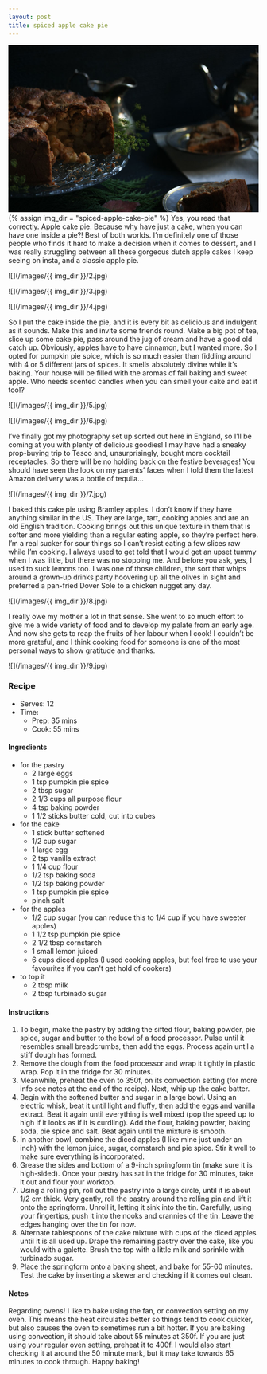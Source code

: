 ```yaml
---
layout: post
title: spiced apple cake pie
---
```

![](/images/spiced-apple-cake-pie/1.jpg)
{% assign img_dir = "spiced-apple-cake-pie" %}
Yes, you read that correctly. Apple cake pie. Because why have just a cake, when you can have one inside a pie?! Best of both worlds. I’m definitely one of those people who finds it hard to make a decision when it comes to dessert, and I was really struggling between all these gorgeous dutch apple cakes I keep seeing on insta, and a classic apple pie.

![](/images/{{ img_dir }}/2.jpg)

![](/images/{{ img_dir }}/3.jpg)

![](/images/{{ img_dir }}/4.jpg)

So I put the cake inside the pie, and it is every bit as delicious and indulgent as it sounds. Make this and invite some friends round. Make a big pot of tea, slice up some cake pie, pass around the jug of cream and have a good old catch up. Obviously, apples have to have cinnamon, but I wanted more. So I opted for pumpkin pie spice, which is so much easier than fiddling around with 4 or 5 different jars of spices. It smells absolutely divine while it’s baking. Your house will be filled with the aromas of fall baking and sweet apple. Who needs scented candles when you can smell your cake and eat it too!?

![](/images/{{ img_dir }}/5.jpg)

![](/images/{{ img_dir }}/6.jpg)

I’ve finally got my photography set up sorted out here in England, so I’ll be coming at you with plenty of delicious goodies! I may have had a sneaky prop-buying trip to Tesco and, unsurprisingly, bought more cocktail receptacles. So there will be no holding back on the festive beverages! You should have seen the look on my parents’ faces when I told them the latest Amazon delivery was a bottle of tequila…

![](/images/{{ img_dir }}/7.jpg)

I baked this cake pie using Bramley apples. I don’t know if they have anything similar in the US. They are large, tart, cooking apples and are an old English tradition. Cooking brings out this unique texture in them that is softer and more yielding than a regular eating apple, so they’re perfect here. I’m a real sucker for sour things so I can’t resist eating a few slices raw while I’m cooking. I always used to get told that I would get an upset tummy when I was little, but there was no stopping me. And before you ask, yes, I used to suck lemons too. I was one of those children, the sort that whips around a grown-up drinks party hoovering up all the olives in sight and preferred a pan-fried Dover Sole to a chicken nugget any day.

![](/images/{{ img_dir }}/8.jpg)

I really owe my mother a lot in that sense. She went to so much effort to give me a wide variety of food and to develop my palate from an early age. And now she gets to reap the fruits of her labour when I cook! I couldn’t be more grateful, and I think cooking food for someone is one of the most personal ways to show gratitude and thanks.

![](/images/{{ img_dir }}/9.jpg)

### Recipe
+ Serves: 12
+ Time:
  + Prep: 35 mins
  + Cook: 55 mins
#### Ingredients
+ for the pastry
  + 2 large eggs
  + 1 tsp pumpkin pie spice
  + 2 tbsp sugar
  + 2 1/3 cups all purpose flour
  + 4 tsp baking powder
  + 1 1/2 sticks butter cold, cut into cubes
+ for the cake
  + 1 stick butter softened
  + 1/2 cup sugar
  + 1 large egg
  + 2 tsp vanilla extract
  + 1 1/4 cup flour
  + 1/2 tsp baking soda
  + 1/2 tsp baking powder
  + 1 tsp pumpkin pie spice
  + pinch salt
+ for the apples
  + 1/2 cup sugar (you can reduce this to 1/4 cup if you have sweeter apples)
  + 1 1/2 tsp pumpkin pie spice
  + 2 1/2 tbsp cornstarch
  + 1 small lemon juiced
  + 6 cups diced apples (I used cooking apples, but feel free to use your favourites if you can't get hold of cookers)
+ to top it
  + 2 tbsp milk
  + 2 tbsp turbinado sugar

#### Instructions
1. To begin, make the pastry by adding the sifted flour, baking powder, pie spice, sugar and butter to the bowl of a food processor. Pulse until it resembles small breadcrumbs, then add the eggs. Process again until a stiff dough has formed. 
1. Remove the dough from the food processor and wrap it tightly in plastic wrap. Pop it in the fridge for 30 minutes. 
1. Meanwhile, preheat the oven to 350f, on its convection setting (for more info see notes at the end of the recipe). Next, whip up the cake batter. 
1. Begin with the softened butter and sugar in a large bowl. Using an electric whisk, beat it until light and fluffy, then add the eggs and vanilla extract. Beat it again until everything is well mixed (pop the speed up to high if it looks as if it is curdling). Add the flour, baking powder, baking soda, pie spice and salt. Beat again until the mixture is smooth. 
1. In another bowl, combine the diced apples (I like mine just under an inch) with the lemon juice, sugar, cornstarch and pie spice. Stir it well to make sure everything is incorporated. 
1. Grease the sides and bottom of a 9-inch springform tin (make sure it is high-sided). Once your pastry has sat in the fridge for 30 minutes, take it out and flour your worktop. 
1. Using a rolling pin, roll out the pastry into a large circle, until it is about 1/2 cm thick. Very gently, roll the pastry around the rolling pin and lift it onto the springform. Unroll it, letting it sink into the tin. Carefully, using your fingertips, push it into the nooks and crannies of the tin. Leave the edges hanging over the tin for now. 
1. Alternate tablespoons of the cake mixture with cups of the diced apples until it is all used up. Drape the remaining pastry over the cake, like you would with a galette. Brush the top with a little milk and sprinkle with turbinado sugar. 
1. Place the springform onto a baking sheet, and bake for 55-60 minutes. Test the cake by inserting a skewer and checking if it comes out clean. 


#### Notes
Regarding ovens! I like to bake using the fan, or convection setting on my oven. This means the heat circulates better so things tend to cook quicker, but also causes the oven to sometimes run a bit hotter. If you are baking using convection, it should take about 55 minutes at 350f. If you are just using your regular oven setting, preheat it to 400f. I would also start checking it at around the 50 minute mark, but it may take towards 65 minutes to cook through. Happy baking!
